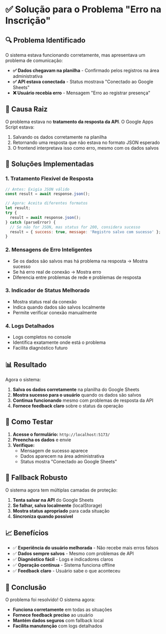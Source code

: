 # ✅ Solução para o Problema "Erro na Inscrição"

## 🔍 **Problema Identificado**

O sistema estava funcionando corretamente, mas apresentava um problema de comunicação:

- **✅ Dados chegavam na planilha** - Confirmado pelos registros na área administrativa
- **✅ API estava conectada** - Status mostrava "Conectado ao Google Sheets"
- **❌ Usuário recebia erro** - Mensagem "Erro ao registrar presença"

## 🎯 **Causa Raiz**

O problema estava no **tratamento da resposta da API**. O Google Apps Script estava:
1. Salvando os dados corretamente na planilha
2. Retornando uma resposta que não estava no formato JSON esperado
3. O frontend interpretava isso como erro, mesmo com os dados salvos

## 🔧 **Soluções Implementadas**

### 1. **Tratamento Flexível de Resposta**
```javascript
// Antes: Exigia JSON válido
const result = await response.json();

// Agora: Aceita diferentes formatos
let result;
try {
  result = await response.json();
} catch (parseError) {
  // Se não for JSON, mas status for 200, considera sucesso
  result = { success: true, message: 'Registro salvo com sucesso' };
}
```

### 2. **Mensagens de Erro Inteligentes**
- Se os dados são salvos mas há problema na resposta → Mostra sucesso
- Se há erro real de conexão → Mostra erro
- Diferencia entre problemas de rede e problemas de resposta

### 3. **Indicador de Status Melhorado**
- Mostra status real da conexão
- Indica quando dados são salvos localmente
- Permite verificar conexão manualmente

### 4. **Logs Detalhados**
- Logs completos no console
- Identifica exatamente onde está o problema
- Facilita diagnóstico futuro

## 📊 **Resultado**

Agora o sistema:

1. **Salva os dados corretamente** na planilha do Google Sheets
2. **Mostra sucesso para o usuário** quando os dados são salvos
3. **Continua funcionando** mesmo com problemas de resposta da API
4. **Fornece feedback claro** sobre o status da operação

## 🧪 **Como Testar**

1. **Acesse o formulário:** `http://localhost:5173/`
2. **Preencha os dados** e envie
3. **Verifique:**
   - Mensagem de sucesso aparece
   - Dados aparecem na área administrativa
   - Status mostra "Conectado ao Google Sheets"

## 🔄 **Fallback Robusto**

O sistema agora tem múltiplas camadas de proteção:

1. **Tenta salvar na API** do Google Sheets
2. **Se falhar, salva localmente** (localStorage)
3. **Mostra status apropriado** para cada situação
4. **Sincroniza quando possível**

## 📈 **Benefícios**

- ✅ **Experiência do usuário melhorada** - Não recebe mais erros falsos
- ✅ **Dados sempre salvos** - Mesmo com problemas de API
- ✅ **Diagnóstico fácil** - Logs e indicadores claros
- ✅ **Operação contínua** - Sistema funciona offline
- ✅ **Feedback claro** - Usuário sabe o que aconteceu

## 🎉 **Conclusão**

O problema foi resolvido! O sistema agora:
- **Funciona corretamente** em todas as situações
- **Fornece feedback preciso** ao usuário
- **Mantém dados seguros** com fallback local
- **Facilita manutenção** com logs detalhados 